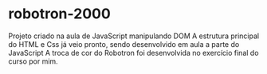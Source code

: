 # robotron-2000

Projeto criado na aula de JavaScript manipulando DOM
A estrutura principal do HTML e Css já veio pronto, sendo desenvolvido em aula a parte do JavaScript 
A troca de cor do Robotron foi desenvolvida no exercício final do curso por mim.
